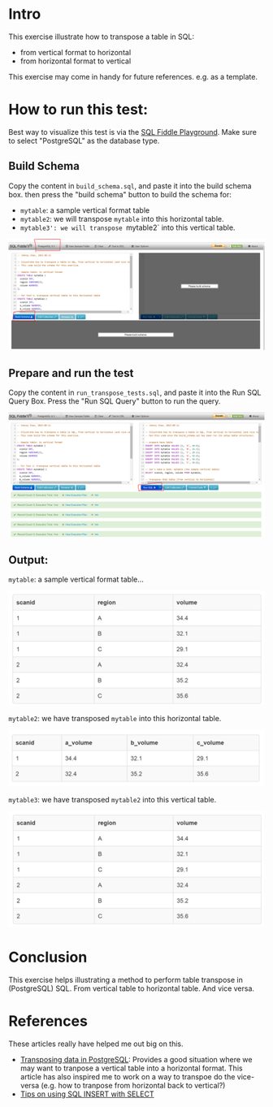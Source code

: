 # Intro

This exercise illustrate how to transpose a table in SQL:

- from vertical format to horizontal
- from horizontal format to vertical

This exercise may come in handy for future references. e.g. as a template.

# How to run this test:

Best way to visualize this test is via the [SQL Fiddle Playground](http://sqlfiddle.com/). Make sure to select "PostgreSQL" as the database type.

## Build Schema

Copy the content in `build_schema.sql`, and paste it into the build schema box. then press the "build schema" button to build the schema for:

- `mytable`: a sample vertical format table
- `mytable2`: we will transpose `mytable` into this horizontal table.
- `mytable3': we will transpose `mytable2` into this vertical table.

![build_schema_1.PNG](images/build_schema_1.PNG)

## Prepare and run the test

Copy the content in `run_transpose_tests.sql`, and paste it into the Run SQL Query Box. Press the "Run SQL Query" button to run the query.

![run_query_1.PNG](images/run_query_1.PNG)

## Output:

`mytable`: a sample vertical format table...

![mytable.png](images/mytable.png)

`mytable2`: we have transposed `mytable` into this horizontal table.

![mytable2.png](images/mytable2.png)

`mytable3`: we have transposed `mytable2` into this vertical table.

![mytable3.png](images/mytable3.png)

# Conclusion

This exercise helps illustrating a method to perform table transpose in (PostgreSQL) SQL. From vertical table to horizontal table. And vice versa.

# References

These articles really have helped me out big on this.

- [Transposing data in PostgreSQL](http://www.postgresql.org/message-id/000e01c16246$7f1b1a80$1600000a@lrg.office): Provides a good situation where we may want to tranpose a vertical table into a horizontal format. This article has also inspired me to work on a way to transpoe do the vice-versa (e.g. how to tranpose from horizontal back to vertical?)
- [Tips on using SQL INSERT with SELECT](http://www.chesnok.com/daily/2013/11/19/everyday-postgres-insert-with-select/comment-page-1/)

